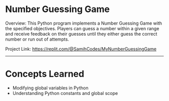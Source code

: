 # Number Guessing Game
Overview: This Python program implements a Number Guessing Game with the specified objectives. Players can guess a number within a given range and receive feedback on their guesses until they either guess the correct number or run out of attempts.

Project Link: https://replit.com/@SamihCodes/MyNumberGuessingGame

---
# Concepts Learned
- Modifying global variables in Python
- Understanding Python constants and global scope
